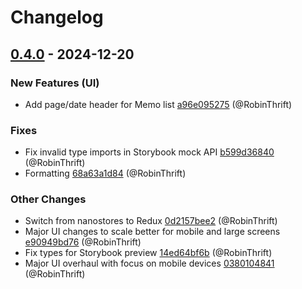 # Changelog

## [0.4.0](https://github.com/RobinThrift/conveyor/releases/tag/v0.4.0) - 2024-12-20

### <!-- 0 -->New Features (UI)

- Add page/date header for Memo list [a96e095275](https://github.com/RobinThrift/conveyor/commit/a96e095275b7531fe6d3b4e57f28e19b73c722da) (@RobinThrift)

### <!-- 1 -->Fixes

- Fix invalid type imports in Storybook mock API [b599d36840](https://github.com/RobinThrift/conveyor/commit/b599d36840d3f34900194192ca8b99a5bf0fb95c) (@RobinThrift)
- Formatting [68a63a1d84](https://github.com/RobinThrift/conveyor/commit/68a63a1d8418e366d1c3969526b8b0bc15da21fa) (@RobinThrift)

### <!-- 6 -->Other Changes

- Switch from nanostores to Redux [0d2157bee2](https://github.com/RobinThrift/conveyor/commit/0d2157bee20757f95b676fc6a2471649ce127b60) (@RobinThrift)
- Major UI changes to scale better for mobile and large screens [e90949bd76](https://github.com/RobinThrift/conveyor/commit/e90949bd7677c6f36e6d88580f09211dda68948a) (@RobinThrift)
- Fix types for Storybook preview [14ed64bf6b](https://github.com/RobinThrift/conveyor/commit/14ed64bf6bb53de3dc9354d6898c6eca74204245) (@RobinThrift)
- Major UI overhaul with focus on mobile devices [0380104841](https://github.com/RobinThrift/conveyor/commit/03801048418552be632edbbf5a45e28fa671bf3b) (@RobinThrift)

[0.4.0]: https://github.com/RobinThrift/conveyor/compare/v0.3.0..v0.4.0

